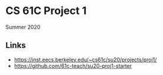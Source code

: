 # CS 61C Project 1

Summer 2020

## Links

- <https://inst.eecs.berkeley.edu/~cs61c/su20/projects/proj1/>
- <https://github.com/61c-teach/su20-proj1-starter>
